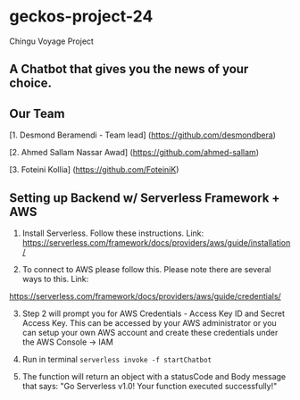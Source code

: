 # geckos-project-24
Chingu Voyage Project

## A Chatbot that gives you the news of your choice.

## Our Team
[1. Desmond Beramendi - Team lead] (https://github.com/desmondbera)

[2. Ahmed Sallam Nassar Awad] (https://github.com/ahmed-sallam)

[3. Foteini Kollia] (https://github.com/FoteiniK)

## Setting up Backend w/ Serverless Framework + AWS

1. Install Serverless. Follow these instructions. Link: https://serverless.com/framework/docs/providers/aws/guide/installation/

2. To connect to AWS please follow this. Please note there are several ways to this. Link:

https://serverless.com/framework/docs/providers/aws/guide/credentials/

3. Step 2 will prompt you for AWS Credentials - Access Key ID and Secret Access Key. This can be accessed by your AWS administrator or you can setup your own AWS account and create these credentials under the AWS Console -> IAM  

4. Run in terminal `serverless invoke -f startChatbot`
5. The function will return an object with a statusCode and Body message that says: "Go Serverless v1.0! Your function executed successfully!"
